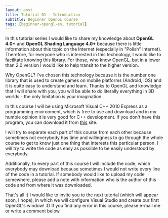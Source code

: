 ```yaml
---
layout: post
title: Tutorial 01 - Introduction
subtitle: Beginner OpenGL course
tags: [beginner-opengl-en, tutorial]
---
```

In this tutorial series I would like to share my knowledge about **OpenGL 4.0+** and **OpenGL Shading Language 4.0+** because there is little information about this topic on the Internet (especially in "Polish" Internet). Therefore, for everyone who is interested in this technology, I would like to facilitate knowing this library. For those, who know OpenGL, but in a lower than 2.0 version I would like to help transit to the higher version.

Why OpenGL? I've chosen this technology because it is the number one library that is used to create games on mobile platforms (Android, iOS) and it is quite easy to understand and learn. Thanks to OpenGL and knowledge that I will share with you, you will be able to do literally everything in 3D worlds - the only limitation is your imagination.

In this course I will be using Microsoft Visual C++ 2010 Express as a programming environment, which is free to use and download and in my humble opinion it is very good for C++ development. If you don't have this program, you can download it from [this](http://www.microsoft.com/visualstudio/plk/downloads#d-2010-express) site.

I will try to separate each part of this course from each other because sometimes not everybody has time and willingness to go through the whole course to get to know just one thing that interests this particular person. I will try to write the code as easy as possible to be easily understood by everybody.

Additionally, to every part of this course I will include the code, which everybody may download because sometimes I would not write every line of the code in a tutorial. If somebody would like to upload my code somewhere, please add a note with information who is the author of this code and from where it was downloaded.

That's all :) I would like to invite you to the next tutorial (which will appear soon, I hope), in which we will configure Visual Studio and create our first OpenGL's window! :D If you find any error in this course, please e-mail me or write a comment below.
